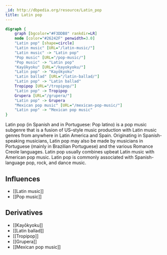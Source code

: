 ```yaml
---
_id: http://dbpedia.org/resource/Latin_pop
title: Latin pop
---
```


```dot
digraph {
	graph [bgcolor="#F3DDB8" rankdir=LR]
	node [color="#26242F" penwidth=3.0]
	"Latin pop" [shape=circle]
	"Latin music" [URL="/latin-music/"]
	"Latin music" -> "Latin pop"
	"Pop music" [URL="/pop-music/"]
	"Pop music" -> "Latin pop"
	"Kayōkyoku" [URL="/kayokyoku/"]
	"Latin pop" -> "Kayōkyoku"
	"Latin ballad" [URL="/latin-ballad/"]
	"Latin pop" -> "Latin ballad"
	Tropipop [URL="/tropipop/"]
	"Latin pop" -> Tropipop
	Grupera [URL="/grupera/"]
	"Latin pop" -> Grupera
	"Mexican pop music" [URL="/mexican-pop-music/"]
	"Latin pop" -> "Mexican pop music"
}
```

Latin pop (in Spanish and in Portuguese: Pop latino) is a pop music subgenre that is a fusion of US–style music production with Latin music genres from anywhere in Latin America and Spain. Originating in Spanish-speaking musicians, Latin pop may also be made by musicians in Portuguese (mainly in Brazilian Portuguese) and the various Romance Creole languages. Latin pop usually combines upbeat Latin music with American pop music. Latin pop is commonly associated with Spanish-language pop, rock, and dance music.

## Influences

- [[Latin music]]
- [[Pop music]]

## Derivatives

- [[Kayōkyoku]]
- [[Latin ballad]]
- [[Tropipop]]
- [[Grupera]]
- [[Mexican pop music]]
